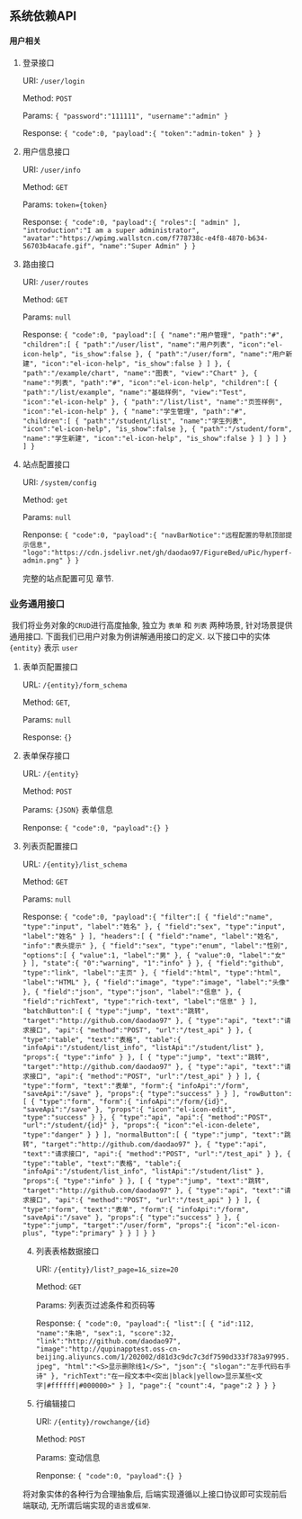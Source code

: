 ## 系统依赖API

#### 用户相关
1.  登录接口

    URI: `/user/login`

    Method: `POST`

    Params: `{
        "password":"111111",
        "username":"admin"
    }`

    Response: `{
      "code":0,
      "payload":{
        "token":"admin-token"
      }
    }`

2.  用户信息接口

    URI: `/user/info`

    Method: `GET`

    Params: `token={token}`

    Response: `{
      "code":0,
      "payload":{
        "roles":[
          "admin"
        ],
        "introduction":"I am a super administrator",
        "avatar":"https://wpimg.wallstcn.com/f778738c-e4f8-4870-b634-56703b4acafe.gif",
        "name":"Super Admin"
      }
    }`

3.  路由接口

    URI: `/user/routes`

    Method: `GET`

    Params: `null`

    Response: `{
      "code":0,
      "payload":[
        {
          "name":"用户管理",
          "path":"#",
          "children":[
            {
              "path":"/user/list",
              "name":"用户列表",
              "icon":"el-icon-help",
              "is_show":false
            },
            {
              "path":"/user/form",
              "name":"用户新建",
              "icon":"el-icon-help",
              "is_show":false
            }
          ]
        },
        {
          "path":"/example/chart",
          "name":"图表",
          "view":"Chart"
        },
        {
          "name":"列表",
          "path":"#",
          "icon":"el-icon-help",
          "children":[
            {
              "path":"/list/example",
              "name":"基础样例",
              "view":"Test",
              "icon":"el-icon-help"
            },
            {
              "path":"/list/list",
              "name":"页签样例",
              "icon":"el-icon-help"
            },
            {
              "name":"学生管理",
              "path":"#",
              "children":[
                {
                  "path":"/student/list",
                  "name":"学生列表",
                  "icon":"el-icon-help",
                  "is_show":false
                },
                {
                  "path":"/student/form",
                  "name":"学生新建",
                  "icon":"el-icon-help",
                  "is_show":false
                }
              ]
            }
          ]
        }
      ]
    }`

4.  站点配置接口

    URI: `/system/config`

    Method: `get`

    Params: `null`

    Renponse: `{
      "code":0,
      "payload":{
        "navBarNotice":"远程配置的导航顶部提示信息",
        "logo":"https://cdn.jsdelivr.net/gh/daodao97/FigureBed/uPic/hyperf-admin.png"
      }
    }`

    完整的站点配置可见  章节.

### 业务通用接口

​	我们将业务对象的`CRUD`进行高度抽象, 独立为 `表单` 和 `列表` 两种场景, 针对场景提供通用接口. 下面我们已用户对象为例讲解通用接口的定义. 以下接口中的实体 `{entity}` 表示 `user`

1.  表单页配置接口

    URL: `/{entity}/form_schema`

    Method: `GET`,

    Params: `null`

    Response: `{}`
    
2.  表单保存接口

    URL: `/{entity}`

    Method: `POST`

    Params: `{JSON}` 表单信息

    Renponse: `{
      "code":0,
      "payload":{}
    }`

3.  列表页配置接口

    URL: `/{entity}/list_schema`

    Method: `GET`

    Params: `null`

    Response: `{
      "code":0,
      "payload":{
        "filter":[
          {
            "field":"name",
            "type":"input",
            "label":"姓名"
          },
          {
            "field":"sex",
            "type":"input",
            "label":"姓名"
          }
        ],
        "headers":[
          {
            "field":"name",
            "label":"姓名",
            "info":"表头提示"
          },
          {
            "field":"sex",
            "type":"enum",
            "label":"性别",
            "options":[
              {
                "value":1,
                "label":"男"
              },
              {
                "value":0,
                "label":"女"
              }
            ],
            "state":{
              "0":"warning",
              "1":"info"
            }
          },
          {
            "field":"github",
            "type":"link",
            "label":"主页"
          },
          {
            "field":"html",
            "type":"html",
            "label":"HTML"
          },
          {
            "field":"image",
            "type":"image",
            "label":"头像"
          },
          {
            "field":"json",
            "type":"json",
            "label":"信息"
          },
          {
            "field":"richText",
            "type":"rich-text",
            "label":"信息"
          }
        ],
        "batchButton":[
          {
            "type":"jump",
            "text":"跳转",
            "target":"http://github.com/daodao97"
          },
          {
            "type":"api",
            "text":"请求接口",
            "api":{
              "method":"POST",
              "url":"/test_api"
            }
          },
          {
            "type":"table",
            "text":"表格",
            "table":{
              "infoApi":"/student/list_info",
              "listApi":"/student/list"
            },
            "props":{
              "type":"info"
            }
          },
          [
            {
              "type":"jump",
              "text":"跳转",
              "target":"http://github.com/daodao97"
            },
            {
              "type":"api",
              "text":"请求接口",
              "api":{
                "method":"POST",
                "url":"/test_api"
              }
            }
          ],
          {
            "type":"form",
            "text":"表单",
            "form":{
              "infoApi":"/form",
              "saveApi":"/save"
            },
            "props":{
              "type":"success"
            }
          }
        ],
        "rowButton":[
          {
            "type":"form",
            "form":{
              "infoApi":"/form/{id}",
              "saveApi":"/save"
            },
            "props":{
              "icon":"el-icon-edit",
              "type":"success"
            }
          },
          {
            "type":"api",
            "api":{
              "method":"POST",
              "url":"/student/{id}"
            },
            "props":{
              "icon":"el-icon-delete",
              "type":"danger"
            }
          }
        ],
        "normalButton":[
          {
            "type":"jump",
            "text":"跳转",
            "target":"http://github.com/daodao97"
          },
          {
            "type":"api",
            "text":"请求接口",
            "api":{
              "method":"POST",
              "url":"/test_api"
            }
          },
          {
            "type":"table",
            "text":"表格",
            "table":{
              "infoApi":"/student/list_info",
              "listApi":"/student/list"
            },
            "props":{
              "type":"info"
            }
          },
          [
            {
              "type":"jump",
              "text":"跳转",
              "target":"http://github.com/daodao97"
            },
            {
              "type":"api",
              "text":"请求接口",
              "api":{
                "method":"POST",
                "url":"/test_api"
              }
            }
          ],
          {
            "type":"form",
            "text":"表单",
            "form":{
              "infoApi":"/form",
              "saveApi":"/save"
            },
            "props":{
              "type":"success"
            }
          },
          {
            "type":"jump",
            "target":"/user/form",
            "props":{
              "icon":"el-icon-plus",
              "type":"primary"
            }
          }
        ]
      }
    }`

    4.  列表表格数据接口

        URI: `/{entity}/list?_page=1&_size=20`

        Method: `GET`

        Params: 列表页过滤条件和页码等

        Response: `{
          "code":0,
          "payload":{
            "list":[
              {
                "id":112,
                "name":"朱艳",
                "sex":1,
                "score":32,
                "link":"http://github.com/daodao97",
                "image":"http://qupinapptest.oss-cn-beijing.aliyuncs.com/1/202002/d81d3c9dc7c3df7590d333f783a97995.jpeg",
                "html":"<S>显示删除线1</S>",
                "json":{
                  "slogan":"左手代码右手诗"
                },
                "richText":"在一段文本中<突出|black|yellow>显示某些<文字|#ffffff|#000000>"
              }
            ],
            "page":{
              "count":4,
              "page":2
            }
          }
        }`

    5.  行编辑接口

        URI: `/{entity}/rowchange/{id}`

        Method: `POST`

        Params: 变动信息

        Renponse: `{
          "code":0,
          "payload":{}
        }`

    将对象实体的各种行为合理抽象后, 后端实现遵循以上接口协议即可实现前后端联动, 无所谓后端实现的`语言`或`框架`.

